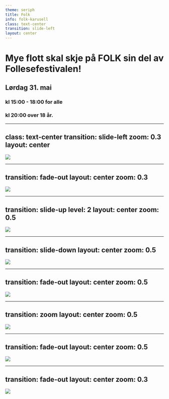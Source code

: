 ```yaml
---
theme: seriph
title: Folk
info: folk-karusell
class: text-center
transition: slide-left
layout: center
---
```


<script setup>
import {onMounted} from 'vue';
onMounted(() => {
if ($slidev.nav.currentPage===$page.value){
  setTimeout(()=> {$slidev.nav.nextSlide()},3000)
}})
</script>

# Mye flott skal skje på FOLK sin del av Follesefestivalen! 
 ## Lørdag 31. mai

 ### kl 15:00 - 18:00 for alle  
 ### kl 20:00 over 18 år. 

---
class: text-center
transition: slide-left
zoom: 0.3
layout: center
---

<script setup>
import {onMounted} from 'vue';
onMounted(() => {
if ($slidev.nav.currentPage===$page.value){
  setTimeout(()=> {$slidev.nav.nextSlide()},3000)
}})
</script>

<div>
<img src=./images/1.jpg />
</div>

---
transition: fade-out
layout: center
zoom: 0.3
---

<script setup>
import {onMounted} from 'vue';
onMounted(() => {
if ($slidev.nav.currentPage===$page.value){
  setTimeout(()=> {$slidev.nav.nextSlide()},3000)
}})
</script>
<div>
<img src=./images/2.png />
</div>

---
transition: slide-up
level: 2
layout: center
zoom: 0.5
---

<script setup>
import {onMounted} from 'vue';
onMounted(() => {
if ($slidev.nav.currentPage===$page.value){
  setTimeout(()=> {$slidev.nav.nextSlide()},3000)
}})
</script>
<div>
<img src=./images/3.png />
</div>

---
transition: slide-down
layout: center
zoom: 0.5
---

<script setup>
import {onMounted} from 'vue';
onMounted(() => {
if ($slidev.nav.currentPage===$page.value){
  setTimeout(()=> {$slidev.nav.nextSlide()},3000)
}})
</script>
<div>
<img src=./images/4.png />
</div>

---
transition: fade-out
layout: center
zoom: 0.5
---

<script setup>
import {onMounted} from 'vue';
onMounted(() => {
if ($slidev.nav.currentPage===$page.value){
  setTimeout(()=> {$slidev.nav.nextSlide()},3000)
}})
</script>
<div>
<img src=./images/5.png />
</div>


---
transition: zoom
layout: center
zoom: 0.5
---

<script setup>
import {onMounted} from 'vue';
onMounted(() => {
if ($slidev.nav.currentPage===$page.value){
  setTimeout(()=> {$slidev.nav.nextSlide()},3000)
}})
</script>

<div>
<img src=./images/6.jpg />
</div>

---
transition: fade-out
layout: center
zoom: 0.5
---

<script setup>
import {onMounted} from 'vue';
onMounted(() => {
if ($slidev.nav.currentPage===$page.value){
  setTimeout(()=> {$slidev.nav.nextSlide()},3000)
}})
</script>

<div>
<img src=./images/7.jpg />
</div>

---
transition: fade-out
layout: center
zoom: 0.3
---

<script setup>
import {onMounted} from 'vue';
onMounted(() => {
if ($slidev.nav.currentPage===$page.value){
  setTimeout(()=> {window.location.href=1},3000)
}})
</script>

<div>
<img src=./images/8.jpg />
</div>

<PoweredBySlidev mt-10 />
